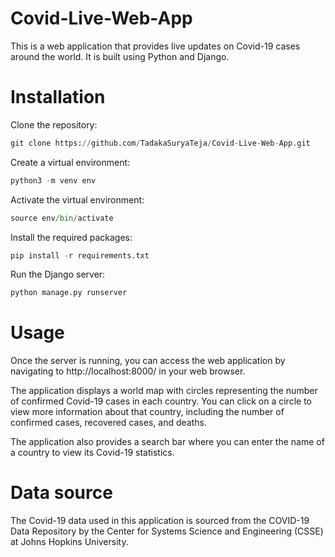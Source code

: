 <h1> Covid-Live-Web-App </h1> 
This is a web application that provides live updates on Covid-19 cases around the world. It is built using Python and Django.

# Installation

Clone the repository:

```python
git clone https://github.com/TadakaSuryaTeja/Covid-Live-Web-App.git
```

Create a virtual environment:
```python
python3 -m venv env
```

Activate the virtual environment:

```python
source env/bin/activate
```

Install the required packages:

```python
pip install -r requirements.txt
```

Run the Django server:
```python
python manage.py runserver
```

# Usage
Once the server is running, you can access the web application by navigating to http://localhost:8000/ in your web browser.

The application displays a world map with circles representing the number of confirmed Covid-19 cases in each country. You can click on a circle to view more information about that country, including the number of confirmed cases, recovered cases, and deaths.

The application also provides a search bar where you can enter the name of a country to view its Covid-19 statistics.

# Data source
The Covid-19 data used in this application is sourced from the COVID-19 Data Repository by the Center for Systems Science and Engineering (CSSE) at Johns Hopkins University.
